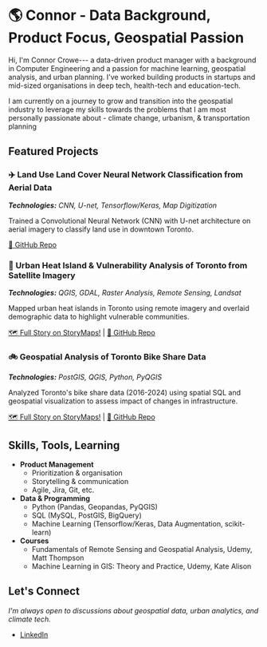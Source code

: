 # 🌎 Connor - Data Background, Product Focus, Geospatial Passion
Hi, I'm Connor Crowe--- a data-driven product manager with a background in Computer Engineering and a passion for machine learning, geospatial analysis, and urban planning. I've worked building products in startups and mid-sized organisations in deep tech, health-tech and education-tech. 

I am currently on a journey to grow and transition into the geospatial industry to leverage my skills towards the problems that I am most personally passionate about - climate change, urbanism, & transportation planning

## Featured Projects
### ✈️ Land Use Land Cover Neural Network Classification from Aerial Data
***Technologies:** CNN, U-net, Tensorflow/Keras, Map Digitization*

Trained a Convolutional Neural Network (CNN) with U-net architecture on aerial imagery to classify land use in downtown Toronto.

[🔗 GitHub Repo](https://github.com/connorcrowe/to-lulc-aiml)

### 🌆 Urban Heat Island & Vulnerability Analysis of Toronto from Satellite Imagery
***Technologies:** QGIS, GDAL, Raster Analysis, Remote Sensing, Landsat*

Mapped urban heat islands in Toronto using remote imagery and overlaid demographic data to highlight vulnerable communities.

[🗺️ Full Story on StoryMaps!](https://storymaps.com/stories/ac363812a8e146f6b4d61aea3fd55a83) | [🔗 GitHub Repo](https://github.com/connorcrowe/to-urban-heat-island)

### 🚲 Geospatial Analysis of Toronto Bike Share Data
***Technologies:** PostGIS, QGIS, Python, PyQGIS*

Analyzed Toronto's bike share data (2016-2024) using spatial SQL and geospatial visualization to assess impact of changes in infrastructure.

[🗺️ Full Story on StoryMaps!](https://storymaps.com/stories/977d7a48e8104952b3843b25ddda4ec3) | [🔗 GitHub Repo](https://github.com/connorcrowe/to-bike-analysis)

## Skills, Tools, Learning
- **Product Management**
    - Prioritization & organisation
    - Storytelling & communication
    - Agile, Jira, Git, etc.
- **Data & Programming**
    - Python (Pandas, Geopandas, PyQGIS)
    - SQL (MySQL, PostGIS, BigQuery)
    - Machine Learning (Tensorflow/Keras, Data Augmentation, scikit-learn)
- **Courses**
    - Fundamentals of Remote Sensing and Geospatial Analysis, Udemy, Matt Thompson
    - Machine Learning in GIS: Theory and Practice, Udemy, Kate Alison

## Let's Connect
*I'm always open to discussions about geospatial data, urban analytics, and climate tech.*  
- [LinkedIn](https://www.linkedin.com/in/connorthecrowe/)

<!--### What I'm Reading
- **Geospatial & Urban Planning:** *The Death and Life of Great American Cities* by Jane Jacobs, *Confessions of a Recovering Engineer* by Charles Marohn
- **Product Management:** *Inspired* by Marty Cagan, *Empowered* by Marty Cagan, *Disciplined Entrepreneurship* by Bill Aulet -->